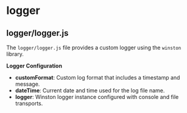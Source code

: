 # logger

## logger/logger.js

The `logger/logger.js` file provides a custom logger using the `winston` library.

**Logger Configuration**

- **customFormat**: Custom log format that includes a timestamp and message.
- **dateTime**: Current date and time used for the log file name.
- **logger**: Winston logger instance configured with console and file transports.